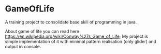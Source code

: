 # GameOfLife
A training project to consolidate base skill of programming in java.

About game of life you can read here https://en.wikipedia.org/wiki/Conway%27s_Game_of_Life;
My project is simple implementation of it with minimal pattern realisation (only glider) and 
output in console. 
